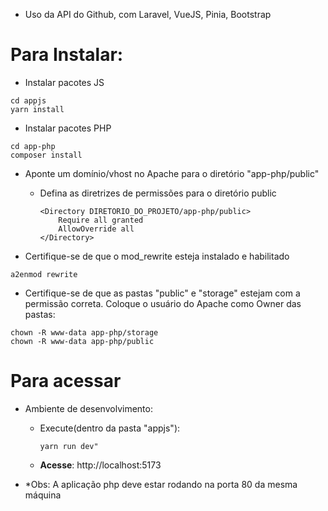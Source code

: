 - Uso da API do Github, com Laravel, VueJS, Pinia, Bootstrap

# Para Instalar:

- Instalar pacotes JS

```
cd appjs
yarn install
```

- Instalar pacotes PHP

```
cd app-php
composer install
```

- Aponte um domínio/vhost no Apache para o diretório "app-php/public"
  - Defina as diretrizes de permissões para o diretório public
    ```
    <Directory DIRETORIO_DO_PROJETO/app-php/public>
        Require all granted
        AllowOverride all
    </Directory>
    ```

- Certifique-se de que o mod_rewrite esteja instalado e habilitado
```
a2enmod rewrite
```

- Certifique-se de que as pastas "public" e "storage" estejam com a permissão correta. Coloque o usuário do Apache como Owner das pastas:

```
chown -R www-data app-php/storage
chown -R www-data app-php/public
```

# Para acessar

- Ambiente de desenvolvimento:
  - Execute(dentro da pasta "appjs"):
    ```
    yarn run dev"
    ```
  - **Acesse**: http://localhost:5173

- *Obs: A aplicação php deve estar rodando na porta 80 da mesma máquina
